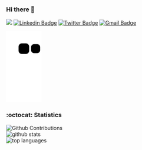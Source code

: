 ### Hi there 👋
![](https://visitor-badge.glitch.me/badge?page_id=juliosenha.juliosenha)
[![Linkedin Badge](https://img.shields.io/badge/-juliosenha-blue?style=flat&logo=Linkedin&logoColor=white&link=https://www.linkedin.com/in/juliosenha/)](https://www.linkedin.com/in/juliosenha/)
[![Twitter Badge](https://img.shields.io/badge/-@julio_senha-1ca0f1?style=flat&labelColor=1ca0f1&logo=twitter&logoColor=white&link=https://twitter.com/julio_senha)](https://twitter.com/julio_senha)
[![Gmail Badge](https://img.shields.io/badge/-juliosenha-c14438?style=flat&logo=Gmail&logoColor=white&link=mailto:juliosenha@gmail.com)](mailto:juliosenha@gmail.com)


![Snake animation](https://github.com/juliosenha/juliosenha/blob/output/github-contribution-grid-snake.svg)<br>
### :octocat: Statistics
![Github Contributions](https://github-readme-streak-stats.herokuapp.com/?user=juliosenha)<br>
![github stats](https://github-readme-stats.vercel.app/api?username=juliosenha&show_icons=true&hide_title=true)<br>
![top languages](https://github-readme-stats.vercel.app/api/top-langs/?username=juliosenha&langs_count=10&layout=compact)

<!--
**juliosenha/juliosenha** is a ✨ _special_ ✨ repository because its `README.md` (this file) appears on your GitHub profile.

Here are some ideas to get you started:

- 🔭 I’m currently working on ...
- 🌱 I’m currently learning ...
- 👯 I’m looking to collaborate on ...
- 🤔 I’m looking for help with ...
- 💬 Ask me about ...
- 📫 How to reach me: ...
- 😄 Pronouns: ...
- ⚡ Fun fact: ...
-->

